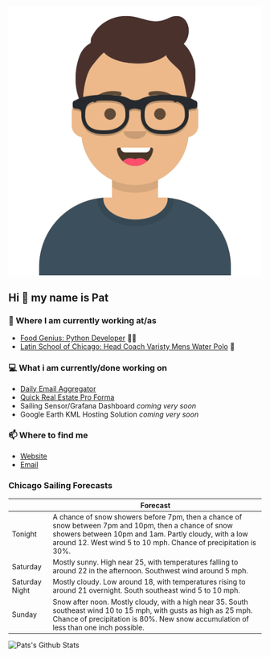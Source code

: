 [![Social banner for p-j-falconer](https://raw.githubusercontent.com/P-J-FALCONER/P-J-FALCONER/master/assets/avataaars.svg)](https://patfalconer.com/)
## Hi :wave: my name is Pat

### 💼 Where I am currently working at/as
- [Food Genius: Python Developer](https://getfoodgenius.com/) 🍔🐍
- [Latin School of Chicago: Head Coach Varisty Mens Water Polo](https://www.latinschool.org/) 🤽


### 💻 What i am currently/done working on
 - [Daily Email Aggregator](https://github.com/P-J-FALCONER/dott_daily_mail)
 - [Quick Real Estate Pro Forma](https://github.com/P-J-FALCONER/henry)
 - Sailing Sensor/Grafana Dashboard *coming very soon*
 - Google Earth KML Hosting Solution *coming very soon*

### 📫 Where to find me
 - [Website](https://patfalconer.com/)
 - [Email](mailto:patrick.j.falconer@gmail.com)


### Chicago Sailing Forecasts
|   | Forecast  |
|---|---|
| Tonight | A chance of snow showers before 7pm, then a chance of snow between 7pm and 10pm, then a chance of snow showers between 10pm and 1am. Partly cloudy, with a low around 12. West wind 5 to 10 mph. Chance of precipitation is 30%. |
| Saturday | Mostly sunny. High near 25, with temperatures falling to around 22 in the afternoon. Southwest wind around 5 mph. |
| Saturday Night | Mostly cloudy. Low around 18, with temperatures rising to around 21 overnight. South southeast wind 5 to 10 mph. |
| Sunday | Snow after noon. Mostly cloudy, with a high near 35. South southeast wind 10 to 15 mph, with gusts as high as 25 mph. Chance of precipitation is 80%. New snow accumulation of less than one inch possible. |

![Pats's Github Stats](https://github-readme-stats.vercel.app/api?username=p-j-falconer&show_icons=true&theme=radical)
